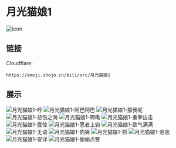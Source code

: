 # 月光猫娘1
![icon](https://emoji.shojo.cn/bili/src/月光猫娘1/icon.png)
## 链接
Cloudflare:
```
https://emoji.shojo.cn/bili/src/月光猫娘1
```
## 展示
![月光猫娘1-哼](https://emoji.shojo.cn/bili/src/月光猫娘1/月光猫娘1-哼.png)
![月光猫娘1-阿巴阿巴](https://emoji.shojo.cn/bili/src/月光猫娘1/月光猫娘1-阿巴阿巴.png)
![月光猫娘1-那我呢](https://emoji.shojo.cn/bili/src/月光猫娘1/月光猫娘1-那我呢.png)
![月光猫娘1-悲伤之海](https://emoji.shojo.cn/bili/src/月光猫娘1/月光猫娘1-悲伤之海.png)
![月光猫娘1-啊嘞](https://emoji.shojo.cn/bili/src/月光猫娘1/月光猫娘1-啊嘞.png)
![月光猫娘1-重拳出击](https://emoji.shojo.cn/bili/src/月光猫娘1/月光猫娘1-重拳出击.png)
![月光猫娘1-震惊](https://emoji.shojo.cn/bili/src/月光猫娘1/月光猫娘1-震惊.png)
![月光猫娘1-愿者上钩](https://emoji.shojo.cn/bili/src/月光猫娘1/月光猫娘1-愿者上钩.png)
![月光猫娘1-欧气满满](https://emoji.shojo.cn/bili/src/月光猫娘1/月光猫娘1-欧气满满.png)
![月光猫娘1-无语](https://emoji.shojo.cn/bili/src/月光猫娘1/月光猫娘1-无语.png)
![月光猫娘1-豹哭](https://emoji.shojo.cn/bili/src/月光猫娘1/月光猫娘1-豹哭.png)
![月光猫娘1-抓](https://emoji.shojo.cn/bili/src/月光猫娘1/月光猫娘1-抓.png)
![月光猫娘1-爸爸](https://emoji.shojo.cn/bili/src/月光猫娘1/月光猫娘1-爸爸.png)
![月光猫娘1-安详](https://emoji.shojo.cn/bili/src/月光猫娘1/月光猫娘1-安详.png)
![月光猫娘1-偷偷点赞](https://emoji.shojo.cn/bili/src/月光猫娘1/月光猫娘1-偷偷点赞.png)
